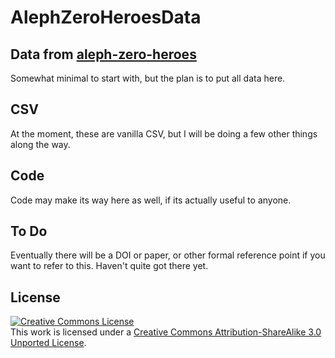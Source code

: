 # AlephZeroHeroesData

## Data from [aleph-zero-heroes](http://www.aleph-zero-heroes.info/)

Somewhat minimal to start with, but the plan is to put all data here.

## CSV

At the moment, these are vanilla CSV, but I will be doing a few other
things along the way.

## Code 

Code may make its way here as well, if its actually useful to anyone.

## To Do

Eventually there will be a DOI or paper, or other formal reference point if you want to refer to this. Haven't quite got there yet.

## License

<a rel="license"
href="http://creativecommons.org/licenses/by-sa/3.0/"><img
alt="Creative Commons License" style="border-width:0"
src="https://i.creativecommons.org/l/by-sa/3.0/88x31.png" /></a><br
/>This work is licensed under a <a rel="license"
href="http://creativecommons.org/licenses/by-sa/3.0/">Creative Commons
Attribution-ShareAlike 3.0 Unported License</a>.
